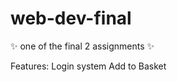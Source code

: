 # web-dev-final
:sparkles: one of the final 2 assignments :sparkles:

Features:
Login system
Add to Basket 
